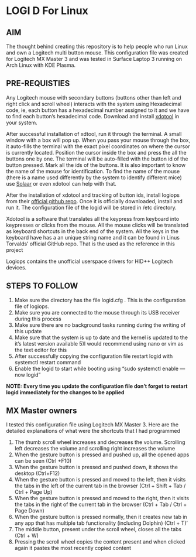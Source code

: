 # LOGI D For Linux

## AIM
The thought behind creating this repository is to help people who run Linux and own a Logitech multi button mouse. This configuration file was created for Logitech MX Master 3 and was tested in Surface Laptop 3 running on Arch Linux with KDE Plasma. 

## PRE-REQUISTIES 
Any Logitech mouse with secondary buttons (buttons other than left and right click and scroll wheel) interacts with the system using Hexadecimal code, ie, each button has a hexadecimal number assigned to it and we have to find each button’s hexadecimal code. Download and install [xdotool](https://blog.hostonnet.com/installation-of-xdotool-on-linux) in your system. 

After successful installation of xdtool, run it through the terminal. A small window with a box will pop up. When you pass your mouse through the box, it auto-fills the terminal with the exact pixel coordinates on where the cursor is currently located. Position the cursor inside the box and press the all the buttons one by one. The terminal will be auto-filled with the button id of the button pressed. Mark all the ids of the buttons. It is also important to know the name of the mouse for identification. To find the name of the mouse (there is a name used differently by the system to identify different mice) use [Solaar](https://pwr-solaar.github.io/Solaar/) or even xdotool can help with that. 

After the installation of xdotool and tracking of button ids, install logiops from their [official github repo](https://github.com/PixlOne/logiops). Once it is officially downloaded, install and run it. The configuration file of the logid will be stored in /etc directory.

Xdotool is a software that translates all the keypress from keyboard into keypresses or clicks from the mouse. All the mouse clicks will be translated as keyboard shortcuts in the back end of the system. All the keys in the keyboard have has a an unique string name and it can be found in Linus Torvalds’ official GitHub repo. That is the used as the reference in this project

Logiops contains the unofficial userspace drivers for HID++ Logitech devices.

## STEPS TO FOLLOW
1) Make sure the directory has the file logid.cfg . This is the configuration file of logiops. 
2) Make sure you are connected to the mouse through its USB receiver during this process
3) Make sure there are no background tasks running during the writing of this update
4) Make sure that the system is up to date and the kernel is updated to the it’s latest version available 
5)I would recommend using nano or vim as the text editor for this
6) After successfully copying the configuration file restart logid with systemctl restart command
7) Enable the logid to start while booting using “sudo systemctl enable —now logid”

**NOTE:** **Every time you update the configuration file don’t forget to restart logid immediately for the changes to be applied**
## MX Master owners

I tested this configuration file using Logitech MX Master 3. Here are the detailed explanations of what were the shortcuts that I had programmed

1) The thumb scroll wheel increases and decreases the volume. Scrolling left decreases the volume and scrolling right increases the volume
2) When the gesture button is pressed and pushed up, all the opened apps can be seen (Ctrl +F10)
3) When the gesture button is pressed and pushed down, it shows the desktop (Ctrl+F12)
4) When the gesture button is pressed and moved to the left, then it visits the tabs in the left of the current tab in the browser (Ctrl + Shift + Tab / Ctrl + Page Up)
5) When the gesture button is pressed and moved to the right, then it visits the tabs in the right of the current tab in the browser (Ctrl + Tab / Ctrl + Page Down)
6) When the gesture button is pressed normally, then it creates new tab in any app that has multiple tab functionality (including Dolphin) (Ctrl + T)’
7) The middle button, present under the scroll wheel, closes all the tabs (Ctrl + W)
8) Pressing the scroll wheel copies the content present and when clicked again it pastes the most recently copied content
